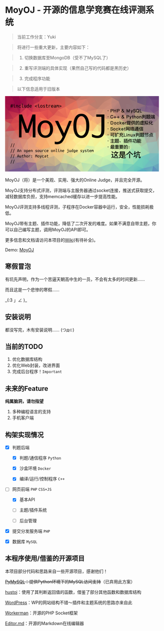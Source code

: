 MoyOJ - 开源的信息学竞赛在线评测系统
======================

> 当前工作分支：Yuki

> 将进行一些重大更新，主要内容如下：

> 1. 切换数据库至MongoDB（受不了MySQL了）

> 2. 重写评测端的具体实现（果然自己写的代码都是黑历史）

> 3. 完成程序功能

> 以下信息适用于旧版本

![MoyOJ](https://raw.githubusercontent.com/moycat/MoyOJ/master/MoyOJ.png)

MoyOJ（将）是一个美观、实用、强大的Online Judge，并且完全开源。

MoyOJ支持分布式评测，评测端与主服务器通过socket连接，推送式获取提交，减轻数据库负担，支持memcached缓存以进一步提高性能。

MoyOJ评测支持多线程评测，子程序在Docker容器中运行，安全，性能损耗极低。

MoyOJ带有主题、插件功能，降低了二次开发的难度。如果不满意自带主题，你可以自己编写主题，调用MoyOJ的API即可。

更多信息和文档请访问本项目的[Wiki](https://github.com/moycat/MoyOJ/wiki)(有待补全)。

Demo: [MoyOJ](https://moyoj.xyz/)

寒假冒泡
-----------

有坑先声明，作为一个苦逼天朝高中生的一员，不会有太多的时间更新……

而且这是一个悲惨的寒假……

\_(:3 」∠ )_

安装说明
-----------

都没写完，木有安装说明…… (つд⊂)

当前的TODO
-----------

 1. 优化数据库结构
 1. 优化Web封装，改进界面
 1. 完成后台程序！`Important`

未来的Feature
-----------

**纯属脑洞，请勿指望**

1. 多种编程语言的支持
1. 手机客户端

构架实现情况
-----------

- [X] 判题后端

    - [X] 判题/通信程序 `Python`

    - [X] 沙盒环境 `Docker`

    - [X] 编译/运行/控制程序 `C++`

- [ ] 网页前端 `PHP` `CSS+JS`

    - [X] 基本API

    - [ ] 主题/插件系统

    - [ ] 后台管理

- [X] 提交分发服务端 `PHP`

- [X] 数据库 `MySQL`

本程序使用/借鉴的开源项目
-----------

本项目部分代码和思路来自一些开源项目，感谢他们！

~~[PyMySQL](https://github.com/PyMySQL/PyMySQL)：提供Python环境下的MySQL访问支持~~（已弃用此方案）

[hustoj](https://github.com/zhblue/hustoj)：使用了其判断返回值的函数，借鉴了部分其他函数和数据库结构

[WordPress](https://wordpress.org/)：WP的网站结构不错～插件和主题系统的思路亦来自此

[Workerman](http://www.workerman.net/)：开源的PHP Socket框架

[Editor.md](https://pandao.github.io/editor.md/)：开源的Markdown在线编辑器
